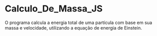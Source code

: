 # Calculo_De_Massa_JS
O programa calcula a energia total de uma partícula com base em sua massa e velocidade, utilizando a equação de energia de Einstein.
